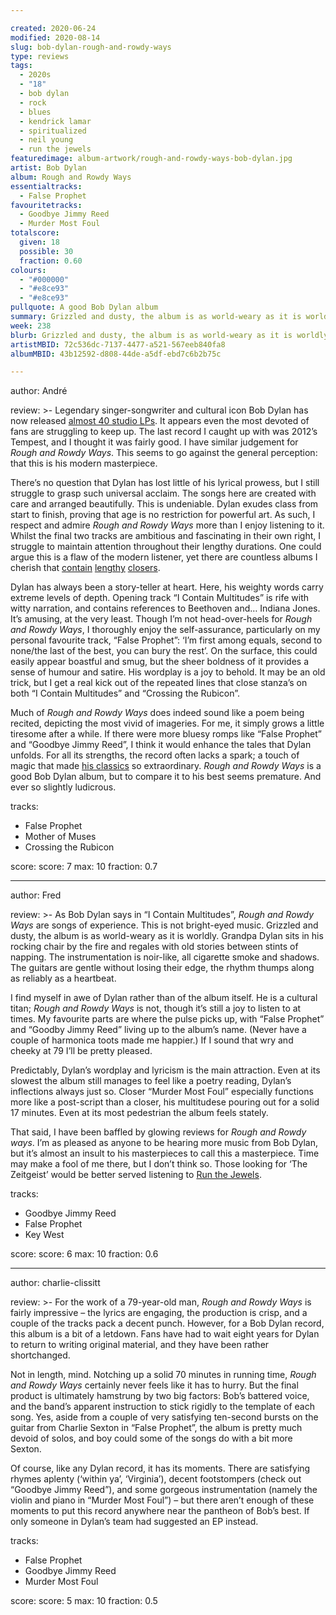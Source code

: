```yaml
---

created: 2020-06-24
modified: 2020-08-14
slug: bob-dylan-rough-and-rowdy-ways
type: reviews
tags:
  - 2020s
  - "18"
  - bob dylan
  - rock
  - blues
  - kendrick lamar
  - spiritualized
  - neil young
  - run the jewels
featuredimage: album-artwork/rough-and-rowdy-ways-bob-dylan.jpg
artist: Bob Dylan
album: Rough and Rowdy Ways
essentialtracks:
  - False Prophet 
favouritetracks:
  - Goodbye Jimmy Reed
  - Murder Most Foul
totalscore:
  given: 18
  possible: 30
  fraction: 0.60
colours:
  - "#000000"
  - "#e8ce93"
  - "#e8ce93"
pullquote: A good Bob Dylan album
summary: Grizzled and dusty, the album is as world-weary as it is worldly. Grandpa Dylan sits in his rocking chair by the fire and regales with old stories between stints of napping.
week: 238
blurb: Grizzled and dusty, the album is as world-weary as it is worldly. Dylan sits in his chair by the fire and regales with stories, between naps.
artistMBID: 72c536dc-7137-4477-a521-567eeb840fa8
albumMBID: 43b12592-d808-44de-a5df-ebd7c6b2b75c

---
```


author: André

review: >-
  Legendary singer-songwriter and cultural icon Bob Dylan has now released [almost 40 studio LPs](/articles/bob-dylan-studio-albums-ranked/). It appears even the most devoted of fans are struggling to keep up. The last record I caught up with was 2012’s Tempest, and I thought it was fairly good. I have similar judgement for *Rough and Rowdy Ways*. This seems to go against the general perception: that this is his modern masterpiece.

  There’s no question that Dylan has lost little of his lyrical prowess, but I still struggle to grasp such universal acclaim. The songs here are created with care and arranged beautifully. This is undeniable. Dylan exudes class from start to finish, proving that age is no restriction for powerful art. As such, I respect and admire *Rough and Rowdy Ways* more than I enjoy listening to it. Whilst the final two tracks are ambitious and fascinating in their own right, I struggle to maintain attention throughout their lengthy durations. One could argue this is a flaw of the modern listener, yet there are countless albums I cherish that [contain](/reviews/kendrick-lamar-to-pimp-a-butterfly/) [lengthy](/reviews/spiritualized-ladies-and-gentleman-we-are-floating-in-space/) [closers](/reviews/neil-young-on-the-beach/).

  Dylan has always been a story-teller at heart. Here, his weighty words carry extreme levels of depth. Opening track “I Contain Multitudes” is rife with witty narration, and contains references to Beethoven and… Indiana Jones. It’s amusing, at the very least. Though I’m not head-over-heels for *Rough and Rowdy Ways*, I thoroughly enjoy the self-assurance, particularly on my personal favourite track, “False Prophet”: ‘I’m first among equals, second to none/the last of the best, you can bury the rest’. On the surface, this could easily appear boastful and smug, but the sheer boldness of it provides a sense of humour and satire. His wordplay is a joy to behold. It may be an old trick, but I get a real kick out of the repeated lines that close stanza’s on both “I Contain Multitudes” and “Crossing the Rubicon”.

  Much of *Rough and Rowdy Ways* does indeed sound like a poem being recited, depicting the most vivid of imageries. For me, it simply grows a little tiresome after a while. If there were more bluesy romps like “False Prophet” and “Goodbye Jimmy Reed”, I think it would enhance the tales that Dylan unfolds. For all its strengths, the record often lacks a spark; a touch of magic that made [his classics](/reviews/bob-dylan-highway-61-revisited/) so extraordinary. *Rough and Rowdy Ways* is a good Bob Dylan album, but to compare it to his best seems premature. And ever so slightly ludicrous. 

tracks:
  - False Prophet
  - Mother of Muses
  - Crossing the Rubicon

score:
  score: 7
  max: 10
  fraction: 0.7

---

author: Fred

review: >-
  As Bob Dylan says in “I Contain Multitudes”, *Rough and Rowdy Ways* are songs of experience. This is not bright-eyed music. Grizzled and dusty, the album is as world-weary as it is worldly. Grandpa Dylan sits in his rocking chair by the fire and regales with old stories between stints of napping. The instrumentation is noir-like, all cigarette smoke and shadows. The guitars are gentle without losing their edge, the rhythm thumps along as reliably as a heartbeat.

  I find myself in awe of Dylan rather than of the album itself. He is a cultural titan; *Rough and Rowdy Ways* is not, though it’s still a joy to listen to at times. My favourite parts are where the pulse picks up, with “False Prophet” and “Goodby Jimmy Reed” living up to the album’s name. (Never have a couple of harmonica toots made me happier.) If I sound that wry and cheeky at 79 I’ll be pretty pleased.

  Predictably, Dylan’s wordplay and lyricism is the main attraction. Even at its slowest the album still manages to feel like a poetry reading, Dylan’s inflections always just so. Closer “Murder Most Foul” especially functions more like a post-script than a closer, his multitudese pouring out for a solid 17 minutes. Even at its most pedestrian the album feels stately.

  That said, I have been baffled by glowing reviews for *Rough and Rowdy ways*. I’m as pleased as anyone to be hearing more music from Bob Dylan, but it’s almost an insult to his masterpieces to call this a masterpiece. Time may make a fool of me there, but I don’t think so. Those looking for ‘The Zeitgeist’ would be better served listening to [Run the Jewels](/reviews/run-the-jewels-rtj4/).

tracks:
  - Goodbye Jimmy Reed
  - False Prophet
  - Key West

score:
  score: 6
  max: 10
  fraction: 0.6

---

author: charlie-clissitt

review: >-
  For the work of a 79-year-old man, *Rough and Rowdy Ways* is fairly impressive – the lyrics are engaging, the production is crisp, and a couple of the tracks pack a decent punch. However, for a Bob Dylan record, this album is a bit of a letdown. Fans have had to wait eight years for Dylan to return to writing original material, and they have been rather shortchanged.

  Not in length, mind. Notching up a solid 70 minutes in running time, *Rough and Rowdy Ways* certainly never feels like it has to hurry. But the final product is ultimately hamstrung by two big factors: Bob’s battered voice, and the band’s apparent instruction to stick rigidly to the template of each song. Yes, aside from a couple of very satisfying ten-second bursts on the guitar from Charlie Sexton in “False Prophet”, the album is pretty much devoid of solos, and boy could some of the songs do with a bit more Sexton.

  Of course, like any Dylan record, it has its moments. There are satisfying rhymes aplenty (‘within ya’, ‘Virginia’), decent footstompers (check out “Goodbye Jimmy Reed”), and some gorgeous instrumentation (namely the violin and piano in “Murder Most Foul”) – but there aren’t enough of these moments to put this record anywhere near the pantheon of Bob’s best. If only someone in Dylan’s team had suggested an EP instead.

tracks:
  - False Prophet
  - Goodbye Jimmy Reed
  - Murder Most Foul

score:
  score: 5
  max: 10
  fraction: 0.5
